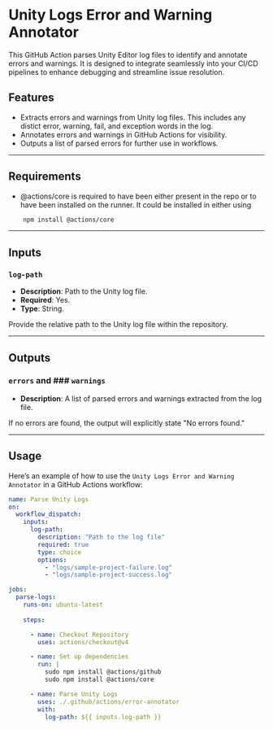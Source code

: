 # Unity Logs Error and Warning Annotator

This GitHub Action parses Unity Editor log files to identify and annotate errors and warnings. It is designed to integrate seamlessly into your CI/CD pipelines to enhance debugging and streamline issue resolution.

## **Features**

- Extracts errors and warnings from Unity log files. This includes any distict error, warning, fail, and exception words in the log.
- Annotates errors and warnings in GitHub Actions for visibility.
- Outputs a list of parsed errors for further use in workflows.

---

## **Requirements**

- @actions/core is required to have been either present in the repo or to have been installed on the runner. It could be installed in either using

```bash
	npm install @actions/core
```

---

## **Inputs**

### **`log-path`**
- **Description**: Path to the Unity log file.  
- **Required**: Yes.  
- **Type**: String.

Provide the relative path to the Unity log file within the repository.

---

## **Outputs**

### **`errors`** and ### **`warnings`** 
- **Description**: A list of parsed errors and warnings extracted from the log file.

If no errors are found, the output will explicitly state "No errors found."

---

## **Usage**

Here’s an example of how to use the `Unity Logs Error and Warning Annotator` in a GitHub Actions workflow:

```yaml
name: Parse Unity Logs
on:
  workflow_dispatch:
    inputs:
      log-path:
        description: "Path to the log file"
        required: true
        type: choice
        options:
          - "logs/sample-project-failure.log"
          - "logs/sample-project-success.log"

jobs:
  parse-logs:
    runs-on: ubuntu-latest
    
    steps:

      - name: Checkout Repository
        uses: actions/checkout@v4

      - name: Set up dependencies
        run: |
          sudo npm install @actions/github
          sudo npm install @actions/core

      - name: Parse Unity Logs
        uses: ./.github/actions/error-annotator
        with:
          log-path: ${{ inputs.log-path }}
```


